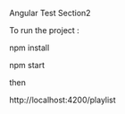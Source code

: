 Angular Test Section2

To run the project :

npm install

npm start

then

http://localhost:4200/playlist
